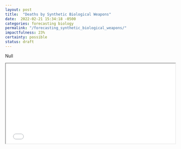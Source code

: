 ```yaml
---
layout: post
title:  "Deaths by Synthetic Biological Weapons"
date:  2022-02-21 15:34:18 -0500
categories: forecasting biology
permalink: "/forecasting_synthetic_biological_weapons/"
impactfulness: 23%
certainty: possible
status: draft
---
```


Null

<iframe src="//d3s0w6fek99l5b.cloudfront.net/s/1/questions/embed/5943/" width="550" height="260"></iframe>
